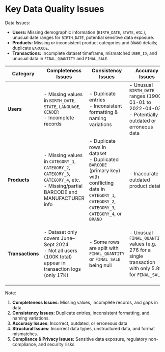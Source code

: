 # Key Data Quality Issues
Data Issues:
- **Users:** Missing demographic information (`BIRTH_DATE`, `STATE`, etc.), unusual date ranges for `BIRTH_DATE`, potential sensitive data exposure.
- **Products:** Missing or inconsistent product categories and `BRAND` details; duplicate `BARCODE`.
- **Transactions:** Incomplete dataset timeframe, mismatched `USER_ID`, and unusual data in `FINAL_QUANTITY` and `FINAL_SALE`.

| **Category**    | **Completeness Issues**                                                      | **Consistency Issues**                                                                      | **Accuracy Issues**                                                                                  | **Structural Issues**                                                    | **Compliance & Privacy Issues**                                                       |
|-----------------|------------------------------------------------------------------------------|---------------------------------------------------------------------------------------------|-------------------------------------------------------------------------------------------------------|-----------------------------------------------------------------------------|----------------------------------------------------------------------------------------|
| **Users**       | - Missing values in `BIRTH_DATE`, `STATE`, `LANGUAGE`, `GENDER`<br>- Incomplete records | - Duplicate entries<br>- Inconsistent formatting & naming variations                        | - Unusual `BIRTH_DATE` ranges (1900-01-01 to 2022-04-03)<br>- Potentially outdated or erroneous data    | - Null values stored as “nan” or “NaN” or ""<br>- Inaccurate data types for `BIRTH_DATE`, `CREATED_DATE` | - `BIRTH_DATE`, `STATE`, `LANGUAGE`, `GENDER` fields risk sensitive data exposure & possible discrimination  |
| **Products**    | - Missing values in `CATEGORY_1`, `CATEGORY_2`, `CATEGORY_3`, `CATEGORY_4`, etc.<br>- Missing/partial BARCODE and MANUFACTURER info | - Duplicate rows in dataset<br>- Duplicated `BARCODE` (primary key) with conflicting data in `CATEGORY_1`, `CATEGORY_2`, `CATEGORY_3`, `CATEGORY_4`, or `BRAND` | - Inaccurate or outdated product details                                                                | - Null values stored as “nan” or “NaN” or ""<br>- Inaccurate data types for `BARCODE` | - Potential brand misrepresentation, regulatory compliance concerns                     |
| **Transactions**| - Dataset only covers June–Sept 2024<br>- Not all users (100K total) appear in transaction logs (only 17K) | - Some rows are split with `FINAL_QUANTITY` or `FINAL_SALE` being null| - Unusual `FINAL_QUANTITY` values (e.g. 276 for a single transaction with only 5.89 for `FINAL_SALE` | - Null values as “nan” or “NaN” or ""<br>- Data type mismatches for `PURCHASE_DATE`, `SCAN_DATE`, `BARCODE`, `FINAL_QUANTITY`, `FINAL_SALE`          | - Risk of exposing personal purchase patterns          |

Note:
1. **Completeness Issues:** Missing values, incomplete records, and gaps in data.
2. **Consistency Issues:** Duplicate entries, inconsistent formatting, and naming variations.
3. **Accuracy Issues:** Incorrect, outdated, or erroneous data.
4. **Structural Issues:** Incorrect data types, unstructured data, and format mismatches.
5. **Compliance & Privacy Issues:** Sensitive data exposure, regulatory non-compliance, and security risks.